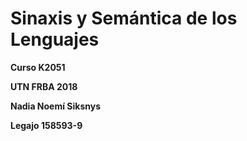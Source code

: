 # Sinaxis y Semántica de los Lenguajes

**Curso K2051**

**UTN FRBA 2018**

**Nadia Noemí Siksnys**

**Legajo 158593-9**
